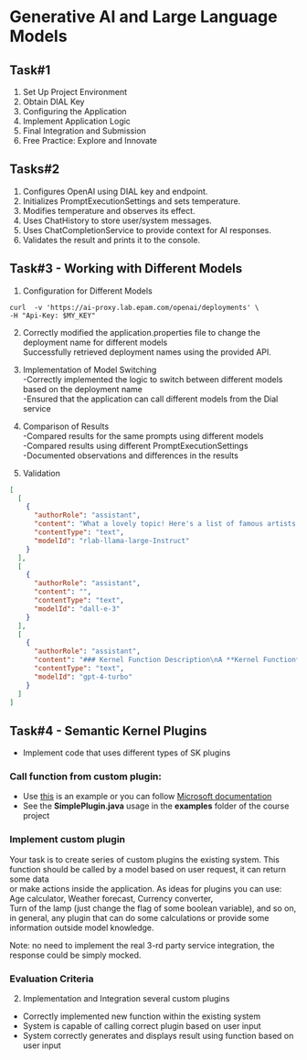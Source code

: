 # Generative AI and Large Language Models
## Task#1
1. Set Up Project Environment
2. Obtain DIAL Key
3. Configuring the Application
4. Implement Application Logic 
5. Final Integration and Submission 
6. Free Practice: Explore and Innovate

## Tasks#2
1. Configures OpenAI using DIAL key and endpoint.
2. Initializes PromptExecutionSettings and sets temperature.
3. Modifies temperature and observes its effect.
4. Uses ChatHistory to store user/system messages.
5. Uses ChatCompletionService to provide context for AI responses.
6. Validates the result and prints it to the console.

## Task#3 - Working with Different Models
1. Configuration for Different Models
```shell
curl  -v 'https://ai-proxy.lab.epam.com/openai/deployments' \
-H "Api-Key: $MY_KEY"
```
2. Correctly modified the application.properties file to change the deployment name for different models <br/>
Successfully retrieved deployment names using the provided API. <br/>


3. Implementation of Model Switching <br/>
-Correctly implemented the logic to switch between different models based on the deployment name <br/>
-Ensured that the application can call different models from the Dial service <br/>


4. Comparison of Results <br/>
-Compared results for the same prompts using different models <br/>
-Compared results using different PromptExecutionSettings <br/>
-Documented observations and differences in the results <br/>
5. Validation <br/>
```json
[
  [
    {
      "authorRole": "assistant",
      "content": "What a lovely topic! Here's a list of famous artists who painted beautiful flowers in a vase:\n\n1. **Willem Kalf** (Dutch, 1619-1693): A master of Dutch Golden Age painting, Kalf created stunning still lifes with intricate flower arrangements in ornate vases.\n2. **Jan Davidsz. de Heem** (Dutch, 1606-1684): Another prominent Dutch painter, de Heem's works often featured lavish flower arrangements in decorative vases.\n3. **Rachel Ruysch** (Dutch, 1664-1750): As one of the few female painters of her time, Ruysch gained fame for her exquisite flower still lifes, frequently depicting blooms in elegant vases.\n4. **Jean-Honoré Fragonard** (French, 1732-1806): This Rococo painter's delicate, dreamy style is exemplified in his flower-in-a-vase works, often showcasing soft, pastel hues.\n5. **Pierre-Auguste Renoir** (French, 1841-1919): While primarily known for his Impressionist portraits and landscapes, Renoir also created beautiful, intimate paintings of flowers in vases.\n6. **Claude Monet** (French, 1840-1926): Monet's Impressionist series of water lilies (Nymphéas) often featured flowers in vases, capturing the play of light on water and petals.\n7. **Vincent van Gogh** (Dutch, 1853-1890): During his time in Arles, Van Gogh painted a series of vibrant flower still lifes, including \"Sunflowers\" and \"Almond Blossom,\" which frequently featured flowers in vases.\n8. **Édouard Manet** (French, 1832-1883): A pioneer of Impressionism, Manet's \"Still Life with Flowers in a Crystal Vase\" (1881) showcases his ability to capture the beauty of flowers in a vase.\n9. **Gustave Caillebotte** (French, 1848-1894): An Impressionist painter and collector, Caillebotte's \"Flowers in a Vase\" (1885) demonstrates his attention to detail and love for botanical subjects.\n10. **Henri Matisse** (French, 1869-1954): In his later",
      "contentType": "text",
      "modelId": "rlab-llama-large-Instruct"
    }
  ],
  [
    {
      "authorRole": "assistant",
      "content": "",
      "contentType": "text",
      "modelId": "dall-e-3"
    }
  ],
  [
    {
      "authorRole": "assistant",
      "content": "### Kernel Function Description\nA **Kernel Function** is a mathematical function used to map the original data into a higher-dimensional space where it may be easier to perform tasks like classification and clustering. It is primarily used in machine learning algorithms, particularly in Support Vector Machines (SVM). These functions measure similarity or a dot product in the transformed space without explicitly transforming data into that space, known as the \"kernel trick.\"\n\n### Example of Kernel Function Usage with Semantic Kernel Library\nAlthough the Semantic Kernel library directly doesn't exist as a well-known library, kernel functions are often used with support vector machines in libraries like scikit-learn. Let's look at a simple example using Python with scikit-learn to demonstrate the usage of an RBF (Radial Basis Function) kernel in SVM, which is conceptually similar and can give you an idea of how kernel functions operate:\n\n```python\nfrom sklearn.svm import SVC\nfrom sklearn.datasets import make_circles\nfrom sklearn.model_selection import train_test_split\nfrom sklearn.metrics import accuracy_score\n\n# Generate synthetic data\nX, y = make_circles(n_samples=100, factor=0.1, noise=0.1)\n\n# Split data into training and test sets\nX_train, X_test, y_train, y_test = train_test_split(X, y, test_size=0.3, random_state=42)\n\n# Create a SVM Classifier with RBF kernel\nclf = SVC(kernel='rbf')\n\n# Train the model using the training sets\nclf.fit(X_train, y_train)\n\n# Predict the response for test dataset\ny_pred = clf.predict(X_test)\n\n# Evaluate accuracy\naccuracy = accuracy_score(y_test, y_pred)\nprint(f\"Accuracy: {accuracy*100:.2f}%\")\n```\n\n### Explanation:\nIn this example:\n- **Data Generation**: `make_circles` is used for generating a simple binary classification dataset that has a circular decision boundary.\n- **SVM with RBF Kernel**: `SVC(kernel='rbf')` initializes a Support Vector Classifier using the Radial Basis Function kernel, suitable for the non-linear data pattern.\n- **Training and Prediction**: The model is trained on the training set and used to predict labels for the test set.\n- **Accuracy Assessment**: Performance of the classifier is evaluated through accuracy.\n\nThis example, while using Python's scikit-learn, provides a conceptual take on how kernel functions facilitate handling data that is not linearly separable",
      "contentType": "text",
      "modelId": "gpt-4-turbo"
    }
  ]
]
``` 
## Task#4 - Semantic Kernel Plugins
- Implement code that uses different types of SK plugins

### Call function from custom plugin:
- Use [this](https://devblogs.microsoft.com/semantic-kernel/using-semantic-kernel-to-create-a-time-plugin-with-java/) is an example or you can follow [Microsoft documentation](https://learn.microsoft.com/en-us/semantic-kernel/concepts/plugins/?pivots=programming-language-java)
- See the **SimplePlugin.java** usage in the **examples** folder of the course project

### Implement custom plugin
Your task is to create series of custom plugins the existing system.
This function should be called by a model based on user request, it can return some data <br/>
or make actions inside the application.
As ideas for plugins you can use:
Age calculator, Weather forecast, Currency converter, <br/>
Turn of the lamp (just change the flag of some boolean variable),
and so on, <br/>
in general, any plugin that can do some calculations or provide some information outside model knowledge.

Note: no need to implement the real 3-rd party service integration, the response could be simply mocked.
### Evaluation Criteria
2. Implementation and Integration several custom plugins
- Correctly implemented new function within the existing system 
- System is capable of calling correct plugin based on user input 
- System correctly generates and displays result using function based on user input 
